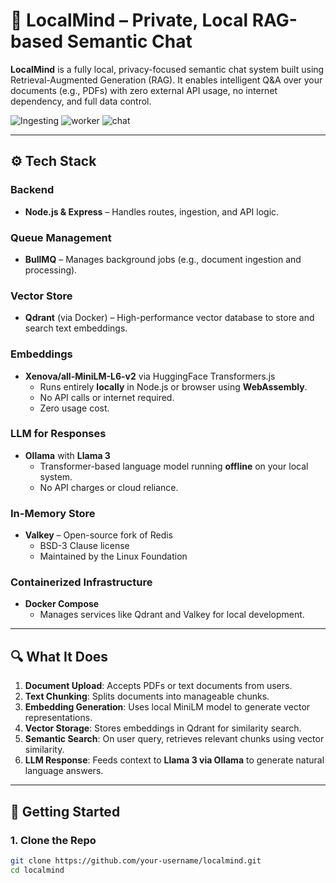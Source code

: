 # 🧠 LocalMind – Private, Local RAG-based Semantic Chat

**LocalMind** is a fully local, privacy-focused semantic chat system built using Retrieval-Augmented Generation (RAG). It enables intelligent Q&A over your documents (e.g., PDFs) with zero external API usage, no internet dependency, and full data control.

![Ingesting](https://github.com/user-attachments/assets/81bdc56f-89e6-4158-b849-0d0c612aecf7)
![worker](https://github.com/user-attachments/assets/999331e3-a4f9-4a78-8e9c-f258e12cebf5)
![chat](https://github.com/user-attachments/assets/5cddee2b-5ab0-4734-913b-446b0703b0de)


---

## ⚙️ Tech Stack

### Backend
- **Node.js & Express** – Handles routes, ingestion, and API logic.

### Queue Management
- **BullMQ** – Manages background jobs (e.g., document ingestion and processing).

### Vector Store
- **Qdrant** (via Docker) – High-performance vector database to store and search text embeddings.

### Embeddings
- **Xenova/all-MiniLM-L6-v2** via HuggingFace Transformers.js
  - Runs entirely **locally** in Node.js or browser using **WebAssembly**.
  - No API calls or internet required.
  - Zero usage cost.

### LLM for Responses
- **Ollama** with **Llama 3**
  - Transformer-based language model running **offline** on your local system.
  - No API charges or cloud reliance.

### In-Memory Store
- **Valkey** – Open-source fork of Redis
  - BSD-3 Clause license
  - Maintained by the Linux Foundation

### Containerized Infrastructure
- **Docker Compose**
  - Manages services like Qdrant and Valkey for local development.

---

## 🔍 What It Does

1. **Document Upload**: Accepts PDFs or text documents from users.
2. **Text Chunking**: Splits documents into manageable chunks.
3. **Embedding Generation**: Uses local MiniLM model to generate vector representations.
4. **Vector Storage**: Stores embeddings in Qdrant for similarity search.
5. **Semantic Search**: On user query, retrieves relevant chunks using vector similarity.
6. **LLM Response**: Feeds context to **Llama 3 via Ollama** to generate natural language answers.

---

## 🚀 Getting Started

### 1. Clone the Repo
```bash
git clone https://github.com/your-username/localmind.git
cd localmind
